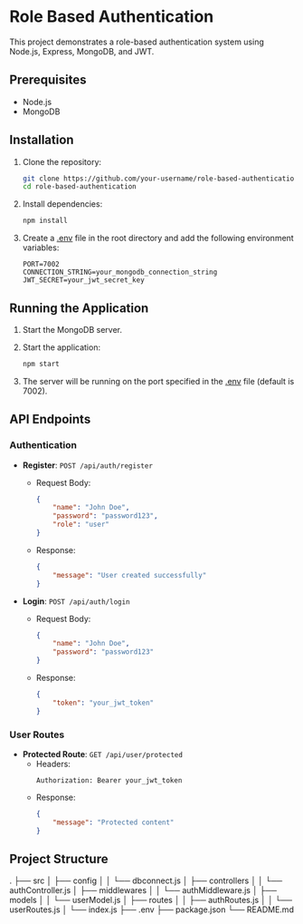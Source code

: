 # Role Based Authentication

This project demonstrates a role-based authentication system using Node.js, Express, MongoDB, and JWT.

## Prerequisites

- Node.js
- MongoDB

## Installation

1. Clone the repository:
    ```bash
    git clone https://github.com/your-username/role-based-authentication.git
    cd role-based-authentication
    ```

2. Install dependencies:
    ```bash
    npm install
    ```

3. Create a [.env](http://_vscodecontentref_/0) file in the root directory and add the following environment variables:
    ```env
    PORT=7002
    CONNECTION_STRING=your_mongodb_connection_string
    JWT_SECRET=your_jwt_secret_key
    ```

## Running the Application

1. Start the MongoDB server.

2. Start the application:
    ```bash
    npm start
    ```

3. The server will be running on the port specified in the [.env](http://_vscodecontentref_/1) file (default is 7002).

## API Endpoints

### Authentication

- **Register**: `POST /api/auth/register`
    - Request Body:
        ```json
        {
            "name": "John Doe",
            "password": "password123",
            "role": "user"
        }
        ```
    - Response:
        ```json
        {
            "message": "User created successfully"
        }
        ```

- **Login**: `POST /api/auth/login`
    - Request Body:
        ```json
        {
            "name": "John Doe",
            "password": "password123"
        }
        ```
    - Response:
        ```json
        {
            "token": "your_jwt_token"
        }
        ```

### User Routes

- **Protected Route**: `GET /api/user/protected`
    - Headers:
        ```http
        Authorization: Bearer your_jwt_token
        ```
    - Response:
        ```json
        {
            "message": "Protected content"
        }
        ```

## Project Structure

. ├── src │ ├── config │ │ └── dbconnect.js │ ├── controllers │ │ └── authController.js │ ├── middlewares │ │ └── authMiddleware.js │ ├── models │ │ └── userModel.js │ ├── routes │ │ ├── authRoutes.js │ │ └── userRoutes.js │ └── index.js ├── .env ├── package.json └── README.md

